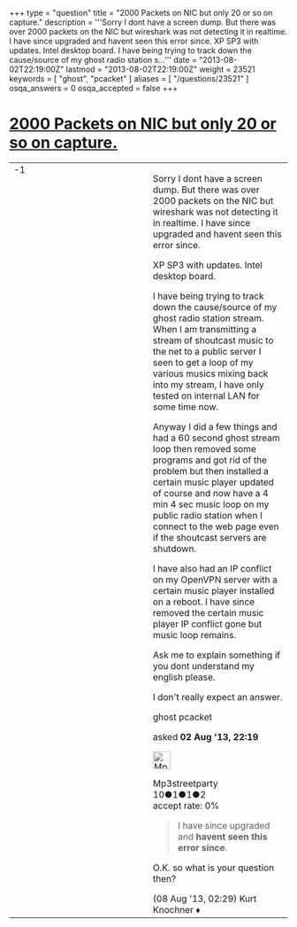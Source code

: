 +++
type = "question"
title = "2000 Packets on NIC but only 20 or so on capture."
description = '''Sorry I dont have a screen dump. But there was over 2000 packets on the NIC but wireshark was not detecting it in realtime. I have since upgraded and havent seen this error since. XP SP3 with updates. Intel desktop board. I have being trying to track down the cause/source of my ghost radio station s...'''
date = "2013-08-02T22:19:00Z"
lastmod = "2013-08-02T22:19:00Z"
weight = 23521
keywords = [ "ghost", "pcacket" ]
aliases = [ "/questions/23521" ]
osqa_answers = 0
osqa_accepted = false
+++

<div class="headNormal">

# [2000 Packets on NIC but only 20 or so on capture.](/questions/23521/2000-packets-on-nic-but-only-20-or-so-on-capture)

</div>

<div id="main-body">

<div id="askform">

<table id="question-table" style="width:100%;"><colgroup><col style="width: 50%" /><col style="width: 50%" /></colgroup><tbody><tr class="odd"><td style="width: 30px; vertical-align: top"><div class="vote-buttons"><div id="post-23521-score" class="post-score" title="current number of votes">-1</div><div id="favorite-count" class="favorite-count"></div></div></td><td><div id="item-right"><div class="question-body"><p>Sorry I dont have a screen dump. But there was over 2000 packets on the NIC but wireshark was not detecting it in realtime. I have since upgraded and havent seen this error since.</p><p>XP SP3 with updates. Intel desktop board.</p><p>I have being trying to track down the cause/source of my ghost radio station stream. When I am transmitting a stream of shoutcast music to the net to a public server I seen to get a loop of my various musics mixing back into my stream, I have only tested on internal LAN for some time now.</p><p>Anyway I did a few things and had a 60 second ghost stream loop then removed some programs and got rid of the problem but then installed a certain music player updated of course and now have a 4 min 4 sec music loop on my public radio station when I connect to the web page even if the shoutcast servers are shutdown.</p><p>I have also had an IP conflict on my OpenVPN server with a certain music player installed on a reboot. I have since removed the certain music player IP conflict gone but music loop remains.</p><p>Ask me to explain something if you dont understand my english please.</p><p>I don't really expect an answer.</p></div><div id="question-tags" class="tags-container tags">ghost pcacket</div><div id="question-controls" class="post-controls"></div><div class="post-update-info-container"><div class="post-update-info post-update-info-user"><p>asked <strong>02 Aug '13, 22:19</strong></p><img src="https://secure.gravatar.com/avatar/fda026b086bb4cc04d5b0f407b40d3dd?s=32&amp;d=identicon&amp;r=g" class="gravatar" width="32" height="32" alt="Mp3streetparty&#39;s gravatar image" /><p>Mp3streetparty<br />
<span class="score" title="10 reputation points">10</span><span title="1 badges"><span class="badge1">●</span><span class="badgecount">1</span></span><span title="1 badges"><span class="silver">●</span><span class="badgecount">1</span></span><span title="2 badges"><span class="bronze">●</span><span class="badgecount">2</span></span><br />
<span class="accept_rate" title="Rate of the user&#39;s accepted answers">accept rate:</span> <span title="Mp3streetparty has no accepted answers">0%</span></p></div></div><div id="comments-container-23521" class="comments-container"><span id="23630"></span><div id="comment-23630" class="comment"><div id="post-23630-score" class="comment-score"></div><div class="comment-text"><blockquote><p>I have since upgraded and <strong>havent seen this error since</strong>.</p></blockquote><p>O.K. so what is your question then?</p></div><div id="comment-23630-info" class="comment-info"><span class="comment-age">(08 Aug '13, 02:29)</span> Kurt Knochner ♦</div></div></div><div id="comment-tools-23521" class="comment-tools"></div><div class="clear"></div><div id="comment-23521-form-container" class="comment-form-container"></div><div class="clear"></div></div></td></tr></tbody></table>

</div>

</div>

